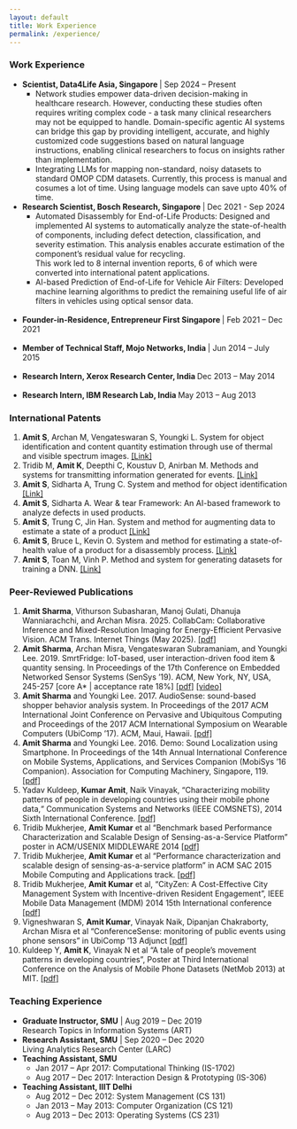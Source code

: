 ```yaml
---
layout: default
title: Work Experience
permalink: /experience/
---
```


<div id="experience" class="tab-content active">
    <h3>Work Experience</h3>
    <ul>
        <li>
            <strong> Scientist, Data4Life Asia, Singapore </strong> | Sep 2024 – Present <br>
            <ul style="list-style-type: square;">
                <li> 
                    Network studies empower data-driven decision-making in healthcare research.
                    However, conducting these studies often requires writing complex code - a task many clinical researchers may not be equipped to handle.
                    Domain-specific agentic AI systems can bridge this gap by providing intelligent, accurate, and highly customized code suggestions based on natural language instructions, enabling clinical researchers to focus on insights rather than implementation.  </li>
                <li> Integrating LLMs for mapping non-standard, noisy datasets to standard OMOP CDM datasets. Currently, this process is manual and cosumes a lot of time. Using language models can save upto 40% of time.  </li>
            </ul>
        </li>
        <li>
            <strong> Research Scientist, Bosch Research, Singapore </strong> | Dec 2021 - Sep 2024 <br>
            <ul style="list-style-type: square;">
                <li>
                    Automated Disassembly for End-of-Life Products:
                    Designed and implemented AI systems to automatically analyze the state-of-health of components, including defect detection, classification, and severity estimation. This analysis enables accurate estimation of the component’s residual value for recycling. <br/>
                    This work led to 8 internal invention reports, 6 of which were converted into international patent applications. 
                </li>
                <li>
                    AI-based Prediction of End-of-Life for Vehicle Air Filters:
                    Developed machine learning algorithms to predict the remaining useful life of air filters in vehicles using optical sensor data.
                </li>
            </ul>
        </li> <br/>
        <li>
            <strong> Founder-in-Residence, Entrepreneur First Singapore </strong> | Feb 2021 – Dec 2021 <br/><br/>
        </li>
        <li>
            <strong> Member of Technical Staff, Mojo Networks, India </strong> | Jun 2014 – July 2015 <br/><br/>
        </li>
        <li>
            <strong> Research Intern, Xerox Research Center, India </strong> Dec 2013 – May 2014 <br/><br/>
        </li>
        <li>
            <strong> Research Intern, IBM Research Lab, India </strong> May 2013 – Aug 2013 <br>
        </li>
    </ul> 
</div>
<div id="patents" class="tab-content active">
    <h3>International Patents</h3>
    <ol>
        <li>
            <strong>Amit S</strong>, Archan M, Vengateswaran S, Youngki L. System for object identification and content quantity estimation through use of thermal and visible spectrum images. <a target="_blank" href="https://patentscope.wipo.int/search/en/detail.jsf?docId=SG329201629">[Link]</a>
        </li>
        <li>
            Tridib M, <strong>Amit K</strong>, Deepthi C, Koustuv D, Anirban M. Methods and systems for transmitting information generated for events. <a target="_blank" href="https://patents.google.com/patent/US20170085624A1">[Link]</a>
        </li>
        <li>
            <strong>Amit S</strong>, Sidharta A, Trung C. System and method for object identification <a target="_blank" href="https://patentscope.wipo.int/search/en/detail.jsf?docId=WO2024188414">[Link]</a>
        </li>
        <li>
            <strong>Amit S</strong>, Sidharta A. Wear & tear Framework: An AI-based framework to analyze defects in used products.
        </li>
        <li>
            <strong>Amit S</strong>, Trung C, Jin Han. System and method for augmenting data to estimate a state of a product <a target="_blank" href="https://patentscope.wipo.int/search/en/detail.jsf?docId=WO2025119480">[Link]</a>
        </li>
        <li>
            <strong>Amit S</strong>, Bruce L, Kevin O. System and method for estimating a state-of-health value of a product for a disassembly process. <a target="_blank" href="https://patentscope.wipo.int/search/en/detail.jsf?docId=WO2025087538">[Link]</a>
        </li>
        <li>
            <strong>Amit S</strong>, Toan M, Vinh P. Method and system for generating datasets for training a DNN. <a target="_blank" href="https://patentscope.wipo.int/search/en/detail.jsf?docId=WO2025124706">[Link]</a> 
        </li>
    </ol>
</div>
<div id="publications" class="tab-content active">
    <h3>Peer-Reviewed Publications</h3>
    <ol>
        <li>
            <strong>Amit Sharma</strong>, Vithurson Subasharan, Manoj Gulati, Dhanuja Wanniarachchi, and Archan Misra. 2025. CollabCam: Collaborative Inference and Mixed-Resolution Imaging for Energy-Efficient Pervasive Vision. ACM Trans. Internet Things (May 2025). <a href="https://doi.org/10.1145/3736420" target="_blank">[pdf]</a>
        </li>
        <li>
            <strong>Amit Sharma</strong>, Archan Misra, Vengateswaran Subramaniam, and Youngki Lee. 2019. SmrtFridge: IoT-based, user interaction-driven food item & quantity sensing. In Proceedings of the 17th Conference on Embedded Networked Sensor Systems (SenSys ’19). ACM, New York, NY, USA, 245-257 [core A* | acceptance rate 18%] <a target="_blank" href="https://dl.acm.org/doi/10.1145/3356250.3360028">[pdf]</a> <a target="_blank" href="https://www.youtube.com/watch?v=Scd7vlfSipw">[video]</a>
        </li>
        <li>
            <strong>Amit Sharma</strong> and Youngki Lee. 2017. AudioSense: sound-based shopper behavior analysis system. In Proceedings of the 2017 ACM International Joint Conference on Pervasive and Ubiquitous Computing and Proceedings of the 2017 ACM International Symposium on Wearable Computers (UbiComp ’17). ACM, Maui, Hawaii. <a target="_blank" href="https://dl.acm.org/doi/10.1145/3123024.3124440">[pdf]</a>
        </li>
        <li>
            <strong>Amit Sharma</strong> and Youngki Lee. 2016. Demo: Sound Localization using Smartphone. In Proceedings of the 14th Annual International Conference on Mobile Systems, Applications, and Services Companion (MobiSys ’16 Companion). Association for Computing Machinery, Singapore, 119. <a target="_blank" href="https://dl.acm.org/doi/10.1145/2938559.2938584">[pdf]</a>
        </li>
        <li>
            Yadav Kuldeep, <strong>Kumar Amit</strong>, Naik Vinayak, “Characterizing mobility patterns of people in developing countries using their mobile phone data,“ Communication Systems and Networks (IEEE COMSNETS), 2014 Sixth International Conference. <a target="_blank" href="https://ieeexplore.ieee.org/document/6734892">[pdf]</a>
        </li>
        <li>
            Tridib Mukherjee, <strong>Amit Kumar</strong> et al “Benchmark based Performance Characterization and Scalable Design of Sensing-as-a-Service Platform” poster in ACM/USENIX MIDDLEWARE 2014 <a target="_blank" href="https://doi.org/10.1145/2678508.2678522">[pdf]</a>
        </li>
        <li>
            Tridib Mukherjee, <strong>Amit Kumar</strong> et al “Performance characterization and scalable design of sensing-as-a-service platform” in ACM SAC 2015 Mobile Computing and Applications track. <a target="_blank" href="https://dl.acm.org/doi/10.1145/2695664.2696042">[pdf]</a>
        </li>
        <li>
            Tridib Mukherjee, <strong>Amit Kumar</strong> et al, “CityZen: A Cost-Effective City Management System with Incentive-driven Resident Engagement”, IEEE Mobile Data Management (MDM) 2014 15th International conference <a target="_blank" href="https://doi.org/10.1109/MDM.2014.41">[pdf]</a>
        </li>
        <li>
            Vigneshwaran S, <strong>Amit Kumar</strong>, Vinayak Naik, Dipanjan Chakraborty, Archan Misra et al “ConferenceSense: monitoring of public events using phone sensors” in UbiComp ’13 Adjunct <a target="_blank" href="https://doi.org/10.1145/2494091.2499775">[pdf]</a>
        </li>
        <li>
            Kuldeep Y, <strong>Amit K</strong>, Vinayak N et al “A tale of people’s movement patterns in developing countries”, Poster at Third International Conference on the Analysis of Mobile Phone Datasets (NetMob 2013) at MIT. <a target="_blank" href="https://perso.uclouvain.be/vincent.blondel/netmob/2013/NetMob2013-program.pdf#page=16">[pdf]</a>
        </li>
    </ol>
</div>

<div id="teaching-experience" class="tab-content active">
    <h3>Teaching Experience</h3>
    <ul>
        <li>
            <strong>Graduate Instructor, SMU</strong> | Aug 2019 – Dec 2019<br>
            Research Topics in Information Systems (ART)
        </li>
        <li>
            <strong>Research Assistant, SMU</strong> | Sep 2020 – Dec 2020<br>
            Living Analytics Research Center (LARC)
        </li>
        <li>
            <strong>Teaching Assistant, SMU</strong>
            <ul>
                <li>Jan 2017 – Apr 2017: Computational Thinking (IS-1702)</li>
                <li>Aug 2017 – Dec 2017: Interaction Design & Prototyping (IS-306)</li>
            </ul>
        </li>
        <li>
            <strong>Teaching Assistant, IIIT Delhi</strong>
            <ul>
                <li>Aug 2012 – Dec 2012: System Management (CS 131)</li>
                <li>Jan 2013 – May 2013: Computer Organization (CS 121)</li>
                <li>Aug 2013 – Dec 2013: Operating Systems (CS 231)</li>
            </ul>
        </li>
    </ul>
</div>
<script src="/scripts.js"></script>
